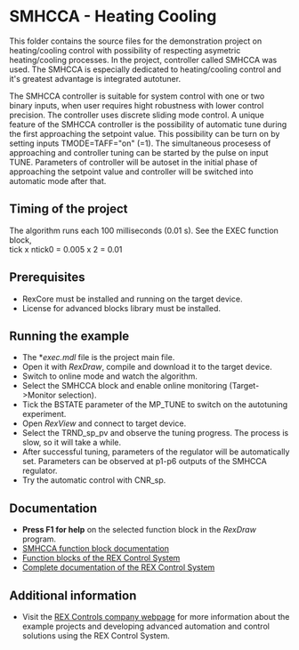 ﻿SMHCCA - Heating Cooling
========================

This folder contains the source files for the demonstration project on 
heating/cooling control with possibility of respecting asymetric heating/cooling 
processes. In the project, controller called SMHCCA was used. The SMHCCA is 
especially dedicated to heating/cooling control and it's greatest advantage is 
integrated autotuner.

The SMHCCA controller is suitable for system control with one or two binary 
inputs, when user requires hight robustness with lower control precision. 
The controller uses discrete sliding mode control. A unique feature of 
the SMHCCA controller is the possibility of automatic tune during the first 
approaching the setpoint value. This possibility can be turn on by setting inputs
TMODE=TAFF="on" (=1). The simultaneous procesess of approaching and controller 
tuning can be started by the pulse on input TUNE. Parameters of controller will
be autoset in the initial phase of approaching the setpoint value and controller
will be switched into automatic mode after that.
 
## Timing of the project ##

The algorithm runs each 100 milliseconds (0.01 s). See the EXEC function block,  
tick x ntick0 = 0.005 x 2 = 0.01 

## Prerequisites ##
- RexCore must be installed and running on the target device.
- License for advanced blocks library must be installed.

## Running the example ##
- The **exec.mdl* file is the project main file.
- Open it with *RexDraw*, compile and download it to the target device.
- Switch to online mode and watch the algorithm.
- Select the SMHCCA block and enable online monitoring (Target->Monitor selection).
- Tick the BSTATE parameter of the MP_TUNE to switch on the autotuning experiment.
- Open *RexView* and connect to target device.
- Select the TRND_sp_pv and observe the tuning progress. The process is slow,
so it will take a while.
- After successful tuning, parameters of the regulator will be automatically set.
Parameters can be observed at p1-p6 outputs of the SMHCCA regulator.
- Try the automatic control with CNR_sp.

## Documentation ##

- **Press F1 for help** on the selected function block in the *RexDraw* program.
- [SMHCCA function block documentation](https://www.rexcontrols.com/media/2.50.1/doc/ENGLISH/MANUALS/BRef/SMHCCA.html)
- [Function blocks of the REX Control System](https://www.rexcontrols.com/media/2.50.1/doc/ENGLISH/MANUALS/BRef/BRef_ENG.html)
- [Complete documentation of the REX Control System](http://www.rexcontrols.com/documentation-and-support)

## Additional information ##

- Visit the [REX Controls company webpage](http://www.rexcontrols.com) 
for more information about the example projects and developing advanced 
automation and control solutions using the REX Control System.